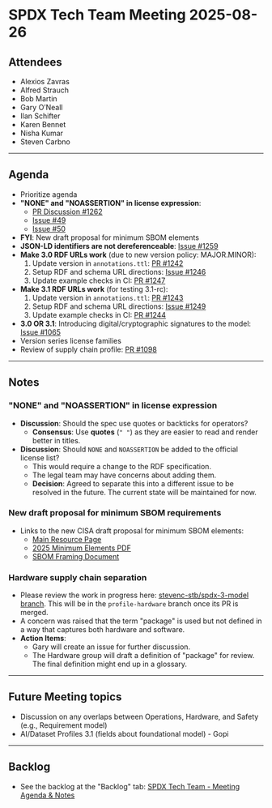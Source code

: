 # SPDX Tech Team Meeting 2025-08-26

## Attendees
* Alexios Zavras
* Alfred Strauch
* Bob Martin
* Gary O’Neall
* Ilan Schifter
* Karen Bennet
* Nisha Kumar
* Steven Carbno

---

## Agenda
* Prioritize agenda
* **"NONE" and "NOASSERTION" in license expression**:
    * [PR Discussion #1262](https://github.com/spdx/spdx-spec/pull/1262#discussion_r2285769285)
    * [Issue #49](https://github.com/spdx/spdx-spec/issues/49)
    * [Issue #50](https://github.com/spdx/spdx-spec/issues/50)
* **FYI**: New draft proposal for minimum SBOM elements
* **JSON-LD identifiers are not dereferenceable**: [Issue #1259](https://github.com/spdx/spdx-spec/issues/1259)
* **Make 3.0 RDF URLs work** (due to new version policy: MAJOR.MINOR):
    1.  Update version in `annotations.ttl`: [PR #1242](https://github.com/spdx/spdx-spec/pull/1242)
    2.  Setup RDF and schema URL directions: [Issue #1246](https://github.com/spdx/spdx-spec/issues/1246)
    3.  Update example checks in CI: [PR #1247](https://github.com/spdx/spdx-spec/pull/1247)
* **Make 3.1 RDF URLs work** (for testing 3.1-rc):
    1.  Update version in `annotations.ttl`: [PR #1243](https://github.com/spdx/spdx-spec/pull/1243)
    2.  Setup RDF and schema URL directions: [Issue #1249](https://github.com/spdx/spdx-spec/issues/1249)
    3.  Update example checks in CI: [PR #1244](https://github.com/spdx/spdx-spec/pull/1244)
* **3.0 OR 3.1**: Introducing digital/cryptographic signatures to the model: [Issue #1065](https://github.com/spdx/spdx-3-model/issues/1065)
* Version series license families
* Review of supply chain profile: [PR #1098](https://github.com/spdx/spdx-3-model/pull/1098)

---

## Notes

### "NONE" and "NOASSERTION" in license expression
* **Discussion**: Should the spec use quotes or backticks for operators?
    * **Consensus**: Use **quotes** (`" "`) as they are easier to read and render better in titles.
* **Discussion**: Should `NONE` and `NOASSERTION` be added to the official license list?
    * This would require a change to the RDF specification.
    * The legal team may have concerns about adding them.
    * **Decision**: Agreed to separate this into a different issue to be resolved in the future. The current state will be maintained for now.

### New draft proposal for minimum SBOM requirements
* Links to the new CISA draft proposal for minimum SBOM elements:
    * [Main Resource Page](https://www.cisa.gov/resources-tools/resources/2025-minimum-elements-software-bill-materials-sbom)
    * [2025 Minimum Elements PDF](https://www.cisa.gov/sites/default/files/2025-08/2025_CISA_SBOM_Minimum_Elements.pdf)
    * [SBOM Framing Document](https://www.cisa.gov/sites/default/files/2024-10/SBOM%20Framing%20Software%20Component%20Transparency%202024.pdf)

### Hardware supply chain separation
* Please review the work in progress here: [stevenc-stb/spdx-3-model branch](https://github.com/stevenc-stb/spdx-3-model/tree/stevenc-stb-patch-1/model/SupplyChain). This will be in the `profile-hardware` branch once its PR is merged.
* A concern was raised that the term "package" is used but not defined in a way that captures both hardware and software.
* **Action Items**:
    * Gary will create an issue for further discussion.
    * The Hardware group will draft a definition of "package" for review. The final definition might end up in a glossary.

---

## Future Meeting topics
* Discussion on any overlaps between Operations, Hardware, and Safety (e.g., Requirement model)
* AI/Dataset Profiles 3.1 (fields about foundational model) - Gopi

---

## Backlog
* See the backlog at the "Backlog" tab: [SPDX Tech Team - Meeting Agenda & Notes](https://docs.google.com/document/d/1NdHYU_VZtLacD4bEmf2GiUVRTbrcev1beaJpq8s8-pU/edit?tab=t.4wfxhy2gdx3y)
